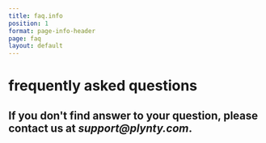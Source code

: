 ```yaml
---
title: faq.info
position: 1
format: page-info-header
page: faq
layout: default
---
```


# frequently asked questions

## If you don't find answer to your question, please contact us at _support@plynty.com_.